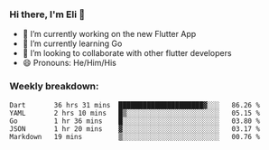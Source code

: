 ### Hi there, I'm Eli 👋
- 🔭 I’m currently working on the new Flutter App
- 🌱 I’m currently learning Go
- 🦄 I’m looking to collaborate with other flutter developers
- 😄 Pronouns: He/Him/His

### Weekly breakdown:
<!--START_SECTION:waka-->
```text
Dart       36 hrs 31 mins  █████████████████████▓░░░   86.26 % 
YAML       2 hrs 10 mins   █▒░░░░░░░░░░░░░░░░░░░░░░░   05.15 % 
Go         1 hr 36 mins    █░░░░░░░░░░░░░░░░░░░░░░░░   03.80 % 
JSON       1 hr 20 mins    ▓░░░░░░░░░░░░░░░░░░░░░░░░   03.17 % 
Markdown   19 mins         ▒░░░░░░░░░░░░░░░░░░░░░░░░   00.76 % 
```
<!--END_SECTION:waka-->
